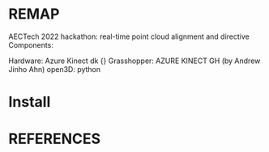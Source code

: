 # REMAP
 AECTech 2022 hackathon: real-time point cloud alignment and directive
 Components: 

Hardware: Azure Kinect dk {}
Grasshopper: AZURE KINECT GH (by Andrew Jinho Ahn)
open3D: python


# Install



# REFERENCES
